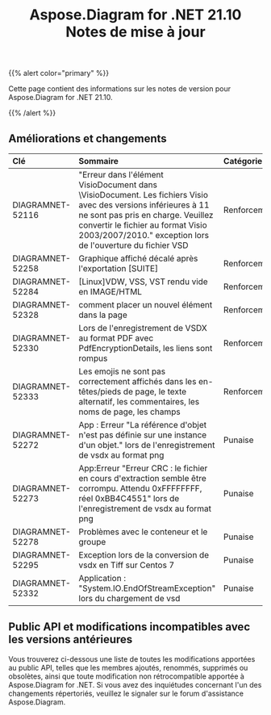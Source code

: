 ﻿---
title: Aspose.Diagram for .NET 21.10 Notes de mise à jour
type: docs
weight: 3
url: /fr/net/aspose-diagram-for-net-21-10-release-notes/
---
{{% alert color="primary" %}} 

Cette page contient des informations sur les notes de version pour Aspose.Diagram for .NET 21.10.

{{% /alert %}} 
## **Améliorations et changements**

|**Clé**|**Sommaire**|**Catégorie**|
|:- |:- |:- |
|DIAGRAMNET-52116|"Erreur dans l'élément VisioDocument dans \VisioDocument. Les fichiers Visio avec des versions inférieures à 11 ne sont pas pris en charge. Veuillez convertir le fichier au format Visio 2003/2007/2010." exception lors de l'ouverture du fichier VSD|Renforcement|
|DIAGRAMNET-52258|Graphique affiché décalé après l'exportation [SUITE]|Renforcement|
|DIAGRAMNET-52284|[Linux]VDW, VSS, VST rendu vide en IMAGE/HTML|Renforcement|
|DIAGRAMNET-52328|comment placer un nouvel élément dans la page|Renforcement|
|DIAGRAMNET-52330|Lors de l'enregistrement de VSDX au format PDF avec PdfEncryptionDetails, les liens sont rompus|Renforcement|
|DIAGRAMNET-52333|Les emojis ne sont pas correctement affichés dans les en-têtes/pieds de page, le texte alternatif, les commentaires, les noms de page, les champs|Renforcement|
|DIAGRAMNET-52272|App : Erreur "La référence d'objet n'est pas définie sur une instance d'un objet." lors de l'enregistrement de vsdx au format png|Punaise|
|DIAGRAMNET-52273|App:Erreur "Erreur CRC : le fichier en cours d'extraction semble être corrompu. Attendu 0xFFFFFFFF, réel 0xBB4C4551" lors de l'enregistrement de vsdx au format png|Punaise|
|DIAGRAMNET-52278|Problèmes avec le conteneur et le groupe|Punaise|
|DIAGRAMNET-52295|Exception lors de la conversion de vsdx en Tiff sur Centos 7|Punaise|
|DIAGRAMNET-52332|Application : "System.IO.EndOfStreamException" lors du chargement de vsd|Punaise|


## **Public API et modifications incompatibles avec les versions antérieures**
Vous trouverez ci-dessous une liste de toutes les modifications apportées au public API, telles que les membres ajoutés, renommés, supprimés ou obsolètes, ainsi que toute modification non rétrocompatible apportée à Aspose.Diagram for .NET. Si vous avez des inquiétudes concernant l'un des changements répertoriés, veuillez le signaler sur le forum d'assistance Aspose.Diagram.





